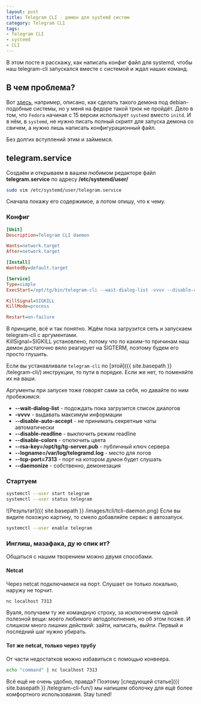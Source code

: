```yaml
---
layout: post
title: Telegram CLI - демон для systemd систем
category: Telegram CLI
tags:
- Telegram CLI
- systemd
- CLI
---
```


В этом посте я расскажу, как написать конфиг файл для systemd, чтобы наш telegram-cli запускался вместе с системой и ждал наших команд.

## В чем проблема?

Вот [здесь](https://github.com/vysheng/tg/wiki/Running-Telegram-CLI-as-Daemon), например, описано, как сделать такого демона под debian-подобные системы, но у меня на федоре такой трюк не пройдёт. Дело в том, что `Fedora` начиная с 15 версии использует `systemd` вместо `initd`. И в нём, в `systemd`, не нужно писать полный скрипт для запуска демона со свичем, а нужно лишь написать конфигурационный файл.

Без долгих вступлений этим и займемся.

## telegram.service
Создаём и открываем в вашем любимом редакторе файл **telegram.service** по адресу **/etc/systemd/user/**

~~~ bash
sudo vim /etc/systemd/user/telegram.service
~~~

Сначала покажу его содержимое, а потом опишу, что к чему.

### Конфиг
~~~ ini
[Unit]
Description=Telegram CLI daemon

Wants=network.target
After=network.target

[Install]
WantedBy=default.target

[Service]
Type=simple
ExecStart=/opt/tg/bin/telegram-cli --wait-dialog-list -vvvv --disable-auto-accept --disable-readline --disable-colors --rsa-key=/opt/tg/tg-server.pub --logname=/var/log/telegramd.log --tcp-port=7313 --daemonize

KillSignal=SIGKILL
KillMode=process

Restart=on-failure
~~~

В принципе, всё и так понятно. Ждём пока загрузится сеть и запускаем telegram-cli с аргументами.  
KillSignal=SIGKILL установлено, потому что по каким-то причинам наш демон достаточно вяло реагирует на SIGTERM, поэтому будем его просто глушить.  

Если вы устанавливали `telegram-cli` по [этой]({{ site.basepath }} /telegram-cli/) инструкции, то пути в порядке. Если же нет, то поменяйте их на ваши.  

Аргументы при запуске тоже говорят сами за себя, но давайте по ним пробежимся:

* **--wait-dialog-list** - подождать пока загрузится список диалогов
* **-vvvv** - выдавать максимум информации
* **--disable-auto-accept** - не принимать секретные чаты автоматически
* **--disable-readline** - выключить режим readline
* **--disable-colors** - отключить цвета
* **--rsa-key=/opt/tg/tg-server.pub** - публичный ключ сервера
* **--logname=/var/log/telegramd.log** - место для логов
* **--tcp-port=7313** - порт на котором думон будет слушать
* **--daemonize** - собственно, демонезация

### Стартуем

~~~ bash
systemctl --user start telegram
systemctl --user status telegram
~~~

![Результат]({{ site.basepath }} /images/tcli/tcli-daemon.png)
Если вы видите похожую картину, то смело добавляйте сервис в автозапуск.

~~~ bash
systemctl --user enable telegram
~~~

### Инглиш, мазафака, ду ю спик ит?

Общаться с нашим творением можно двумя способами.

#### Netcat 

Через netcat подключаемся на порт. Слушает он только локально, наружу не торчит.

~~~ bash
nc localhost 7313
~~~

Вуаля, получаем ту же командную строку, за исключением одной полезной вещи: моего любимого автодополнения, но об этом позже. И слишком много лишних действий: зайти, написать, выйти. Первый и последний шаг нужно убирать.

#### Тот же netcat, только через трубу

От части недостатков можно избавиться с помощью конвеера.

~~~ bash
echo "command" | nc localhost 7313
~~~

Всё ещё не очень удобно, правда? Поэтому [следующей статье]({{ site.basepath }} /telegram-cli-fun/) мы напишем оболочку для ещё более комфортного использования.
Stay tuned!